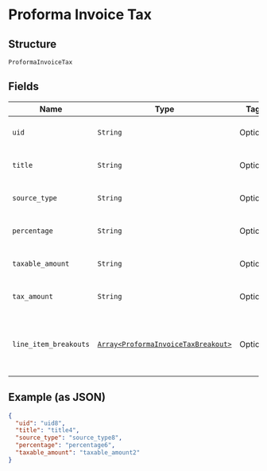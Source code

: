 
# Proforma Invoice Tax

## Structure

`ProformaInvoiceTax`

## Fields

| Name | Type | Tags | Description |
|  --- | --- | --- | --- |
| `uid` | `String` | Optional | **Constraints**: *Minimum Length*: `1` |
| `title` | `String` | Optional | **Constraints**: *Minimum Length*: `1` |
| `source_type` | `String` | Optional | **Constraints**: *Minimum Length*: `1` |
| `percentage` | `String` | Optional | **Constraints**: *Minimum Length*: `1` |
| `taxable_amount` | `String` | Optional | **Constraints**: *Minimum Length*: `1` |
| `tax_amount` | `String` | Optional | **Constraints**: *Minimum Length*: `1` |
| `line_item_breakouts` | [`Array<ProformaInvoiceTaxBreakout>`](../../doc/models/proforma-invoice-tax-breakout.md) | Optional | **Constraints**: *Minimum Items*: `1`, *Unique Items Required* |

## Example (as JSON)

```json
{
  "uid": "uid8",
  "title": "title4",
  "source_type": "source_type8",
  "percentage": "percentage6",
  "taxable_amount": "taxable_amount2"
}
```

